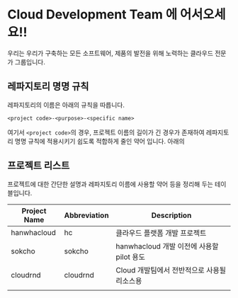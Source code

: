# Cloud Development Team 에 어서오세요!!

우리는 우리가 구축하는 모든 소프트웨어, 제품의 발전을 위해 노력하는 클라우드 전문가 그룹입니다.

## 레파지토리 명명 규칙

레파지토리의 이름은 아래의 규칙을 따릅니다.

```
<project code>-<purpose>-<specific name> 
```

여기서 `<project code>`의 경우, 프로젝트 이름의 길이가 긴 경우가 존재하여 레파지토리 명명 규칙에 적용시키기 쉽도록 적합하게 줄인 약어 입니다.
아래의 

## 프로젝트 리스트

프로젝트에 대한 간단한 설명과 레파지토리 이름에 사용할 약어 등을 정리해 두는 테이블입니다.

| Project Name | Abbreviation | Description                     |
|--------------|--------------|---------------------------------|
| hanwhacloud  | hc           | 클라우드 플랫폼 개발 프로젝트                |
| sokcho       | sokcho       | hanwhacloud 개발 이전에 사용할 pilot 용도 |
| cloudrnd     | cloudrnd     | Cloud 개발팀에서 전반적으로 사용될 리소스용      |
|              |              |                                 |
